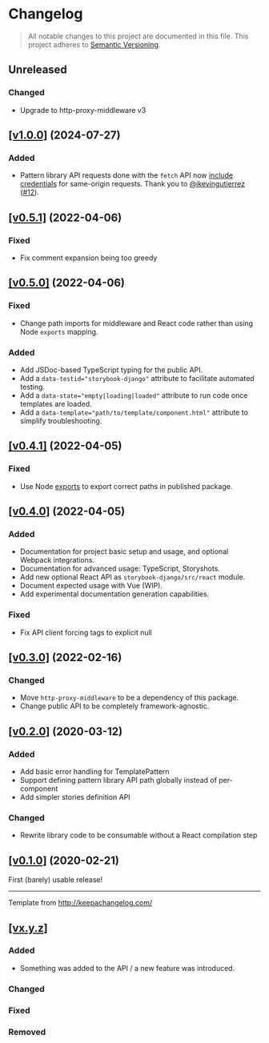 # Changelog

> All notable changes to this project are documented in this file. This project adheres to [Semantic Versioning](https://semver.org/spec/v2.0.0.html).

## Unreleased

### Changed

- Upgrade to http-proxy-middleware v3

## [[v1.0.0]](https://github.com/torchbox/storybook-django/releases/tag/v1.0.0) (2024-07-27)

### Added

- Pattern library API requests done with the `fetch` API now [include credentials](https://developer.mozilla.org/en-US/docs/Web/API/Fetch_API/Using_Fetch#including_credentials) for same-origin requests. Thank you to [@jkevingutierrez](https://github.com/jkevingutierrez) ([#12](https://github.com/torchbox/storybook-django/pull/12)).

## [[v0.5.1]](https://github.com/torchbox/storybook-django/releases/tag/v0.5.1) (2022-04-06)

### Fixed

- Fix comment expansion being too greedy

## [[v0.5.0]](https://github.com/torchbox/storybook-django/releases/tag/v0.5.0) (2022-04-06)

### Fixed

- Change path imports for middleware and React code rather than using Node `exports` mapping.

### Added

- Add JSDoc-based TypeScript typing for the public API.
- Add a `data-testid="storybook-django"` attribute to facilitate automated testing.
- Add a `data-state="empty|loading|loaded"` attribute to run code once templates are loaded.
- Add a `data-template="path/to/template/component.html"` attribute to simplify troubleshooting.

## [[v0.4.1]](https://github.com/torchbox/storybook-django/releases/tag/v0.4.1) (2022-04-05)

### Fixed

- Use Node [exports](https://nodejs.org/api/packages.html#subpath-exports) to export correct paths in published package.

## [[v0.4.0]](https://github.com/torchbox/storybook-django/releases/tag/v0.4.0) (2022-04-05)

### Added

- Documentation for project basic setup and usage, and optional Webpack integrations.
- Documentation for advanced usage: TypeScript, Storyshots.
- Add new optional React API as `storybook-django/src/react` module.
- Document expected usage with Vue (WIP).
- Add experimental documentation generation capabilities.

### Fixed

- Fix API client forcing tags to explicit null

## [[v0.3.0]](https://github.com/torchbox/storybook-django/releases/tag/v0.3.0) (2022-02-16)

### Changed

- Move `http-proxy-middleware` to be a dependency of this package.
- Change public API to be completely framework-agnostic.

## [[v0.2.0]](https://github.com/torchbox/storybook-django/releases/tag/v0.2.0) (2020-03-12)

### Added

- Add basic error handling for TemplatePattern
- Support defining pattern library API path globally instead of per-component
- Add simpler stories definition API

### Changed

- Rewrite library code to be consumable without a React compilation step

## [[v0.1.0]](https://github.com/torchbox/storybook-django/releases/tag/v0.1.0) (2020-02-21)

First (barely) usable release!

---

Template from http://keepachangelog.com/

## [[vx.y.z]](https://github.com/torchbox/storybook-django/releases/tag/vx.y.z)

### Added

- Something was added to the API / a new feature was introduced.

### Changed

### Fixed

### Removed
